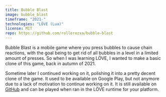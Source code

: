 ```yaml
---
title: Bubble Blast
image: bubble_blast
timeframe: "2021-"
technologies: "LÖVE (Lua)"
license: MIT
repo: https://github.com/rollerozxa/bubble-blast
---
```


Bubble Blast is a mobile game where you press bubbles to cause chain reactions, with the goal being to get rid of all bubbles in a level in a limited amount of presses. So when I was learning LÖVE, I wanted to make a basic clone of this game, back in autumn of 2021.

Sometime later I continued working on it, polishing it into a pretty decent clone of the game. It used to be available on Google Play, but not anymore due to a lack of motivation to continue working on it. It is still available on [GitHub](https://github.com/rollerozxa/bubble-blast/) and can be played when ran in the LÖVE runtime for your platform.
